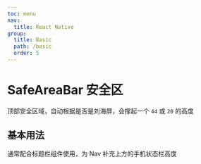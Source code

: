 ```yaml
---
toc: menu
nav:
  title: React Native
group:
  title: Basic
  path: /basic
  order: 5
---
```


# SafeAreaBar 安全区

顶部安全区域，自动根据是否是刘海屏，会撑起一个 `44` 或 `20` 的高度

## 基本用法

通常配合标题栏组件使用，为 Nav 补充上方的手机状态栏高度

<code src='./demos' defaultShowCode />
